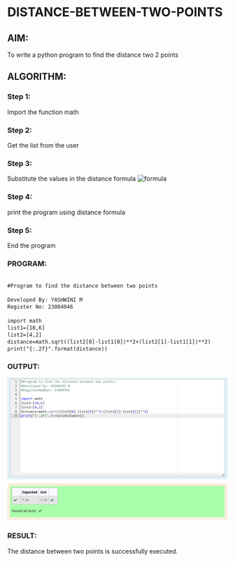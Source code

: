 # DISTANCE-BETWEEN-TWO-POINTS

## AIM:
To write a python program to find the distance two 2 points
## ALGORITHM:
### Step 1: 
Import the function math
### Step 2: 
Get the list from the user
### Step 3: 
Substitute the values in the distance formula  ![formula](/formula.JPG)
### Step 4: 
print the program using distance formula
### Step 5: 
End the program
### PROGRAM:
```

#Program to find the distance between two points

Developed By: YASHWINI M
Register No: 23004946 

import math
list1=[10,6]
list2=[4,2]
distance=math.sqrt((list2[0]-list1[0])**2+(list2[1]-list1[1])**2)
print("{:.2f}".format(distance))
```


### OUTPUT:
![output](/output.png)


### RESULT:
The distance between two points is successfully executed. 
